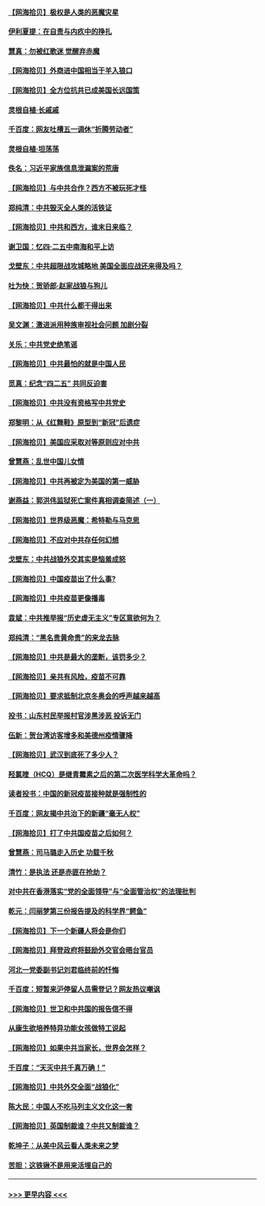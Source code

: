 #### [【网海拾贝】极权是人类的恶魔灾星](../pages/nsc993/n12910697.md?t=04291301) 
#### [伊利夏提：在自责与内疚中的挣扎](../pages/nsc993/n12910493.md?t=04291301) 
#### [慧真：勿被红歌迷 觉醒弃赤魔](../pages/nsc993/n12910485.md?t=04291301) 
#### [【网海拾贝】外商进中国相当于羊入狼口](../pages/nsc993/n12908274.md?t=04291301) 
#### [【网海拾贝】全方位抗共已成美国长远国策](../pages/nsc993/n12906878.md?t=04291301) 
#### [灵根自植‧长戚戚](../pages/nsc993/n12905585.md?t=04291301) 
#### [千百度：网友吐槽五一调休“折腾劳动者”](../pages/nsc993/n12905934.md?t=04291301) 
#### [灵根自植‧坦荡荡](../pages/nsc993/n12905562.md?t=04291301) 
#### [佚名：习近平家族信息泄漏案的荒唐](../pages/nsc993/n12904705.md?t=04291301) 
#### [【网海拾贝】与中共合作？西方不被玩死才怪](../pages/nsc993/n12903873.md?t=04291301) 
#### [郑纯清：中共毁灭全人类的活铁证](../pages/nsc993/n12903785.md?t=04291301) 
#### [【网海拾贝】中共和西方，谁末日来临？](../pages/nsc993/n12903482.md?t=04291301) 
#### [谢卫国：忆四‧二五中南海和平上访](../pages/nsc993/n12902192.md?t=04291301) 
#### [戈壁东：中共超限战攻城略地 美国全面应战还来得及吗？](../pages/nsc993/n12902297.md?t=04291301) 
#### [吐为快：贺骄郎‧赵家战狼与狗儿](../pages/nsc993/n12902280.md?t=04291301) 
#### [【网海拾贝】中共什么都干得出来](../pages/nsc993/n12897500.md?t=04291301) 
#### [吴文渊：激进派用种族审视社会问题 加剧分裂](../pages/nsc993/n12893881.md?t=04291301) 
#### [关乐：中共党史绝笔谣](../pages/nsc993/n12897270.md?t=04291301) 
#### [【网海拾贝】中共最怕的就是中国人民](../pages/nsc993/n12894705.md?t=04291301) 
#### [觅真：纪念“四二五” 共同反迫害](../pages/nsc993/n12894553.md?t=04291301) 
#### [【网海拾贝】中共没有资格写中共党史](../pages/nsc993/n12892231.md?t=04291301) 
#### [郑黎明：从《红舞鞋》原型到“新冠”后遗症](../pages/nsc993/n12890469.md?t=04291301) 
#### [【网海拾贝】美国应采取对等原则应对中共](../pages/nsc993/n12889176.md?t=04291301) 
#### [曾慧燕：乱世中国儿女情](../pages/nsc993/n12887931.md?t=04291301) 
#### [【网海拾贝】中共再被定为美国的第一威胁](../pages/nsc993/n12887580.md?t=04291301) 
#### [谢燕益：郭洪伟监狱死亡案件真相调查简述（一）](../pages/nsc993/n12885648.md?t=04291301) 
#### [【网海拾贝】世界级恶魔：希特勒与马克思](../pages/nsc993/n12884062.md?t=04291301) 
#### [【网海拾贝】不应对中共存任何幻想](../pages/nsc993/n12881460.md?t=04291301) 
#### [戈壁东：中共战狼外交其实是恼羞成怒](../pages/nsc993/n12880392.md?t=04291301) 
#### [【网海拾贝】中国疫苗出了什么事?](../pages/nsc993/n12879124.md?t=04291301) 
#### [【网海拾贝】中共疫苗更像播毒](../pages/nsc993/n12876631.md?t=04291301) 
#### [袁斌：中共推举报“历史虚无主义”专区意欲何为？](../pages/nsc993/n12876530.md?t=04291301) 
#### [郑纯清：“黑名贵黄命贵”的来龙去脉](../pages/nsc993/n12875589.md?t=04291301) 
#### [【网海拾贝】中共是最大的垄断，该罚多少？](../pages/nsc993/n12874006.md?t=04291301) 
#### [【网海拾贝】亲共有风险，疫苗不可靠](../pages/nsc993/n12872224.md?t=04291301) 
#### [【网海拾贝】要求抵制北京冬奥会的呼声越来越高](../pages/nsc993/n12868962.md?t=04291301) 
#### [投书：山东村民举报村官涉黑涉恶 投诉无门](../pages/nsc993/n12869726.md?t=04291301) 
#### [伍新：贺台湾访客增多和美德州疫情骤降](../pages/nsc993/n12865651.md?t=04291301) 
#### [【网海拾贝】武汉到底死了多少人？](../pages/nsc993/n12863707.md?t=04291301) 
#### [羟氯喹（HCQ）是继青霉素之后的第二次医学科学大革命吗？](../pages/nsc993/n12638564.md?t=04291301) 
#### [读者投书：中国的新冠疫苗接种就是强制性的](../pages/nsc993/n12859932.md?t=04291301) 
#### [千百度：网友揭中共治下的新疆“毫无人权”](../pages/nsc993/n12858385.md?t=04291301) 
#### [【网海拾贝】打了中共国疫苗之后如何？](../pages/nsc993/n12857866.md?t=04291301) 
#### [曾慧燕：司马璐走入历史 功载千秋](../pages/nsc993/n12856996.md?t=04291301) 
#### [清竹：是执法 还是赤匪在抢劫？](../pages/nsc993/n12856952.md?t=04291301) 
#### [对中共在香港落实“党的全面领导”与“全面管治权”的法理批判](../pages/nsc993/n12856929.md?t=04291301) 
#### [乾元：闫丽梦第三份报告提及的科学界“鳄鱼”](../pages/nsc993/n12855985.md?t=04291301) 
#### [【网海拾贝】下一个新疆人将会是你们](../pages/nsc993/n12855864.md?t=04291301) 
#### [【网海拾贝】拜登政府将鼓励外交官会晤台官员](../pages/nsc993/n12853615.md?t=04291301) 
#### [河北一党委副书记刘君临终前的忏悔](../pages/nsc993/n12849420.md?t=04291301) 
#### [千百度：短暂来沪停留人员需登记？网友热议嘲讽](../pages/nsc993/n12853497.md?t=04291301) 
#### [【网海拾贝】世卫和中共国的报告信不得](../pages/nsc993/n12850902.md?t=04291301) 
#### [从康生欲培养特异功能女孩做特工说起](../pages/nsc993/n12849289.md?t=04291301) 
#### [【网海拾贝】如果中共当家长，世界会怎样？](../pages/nsc993/n12848436.md?t=04291301) 
#### [千百度：“天灭中共千真万确！”](../pages/nsc993/n12845659.md?t=04291301) 
#### [【网海拾贝】中共外交全面“战狼化”](../pages/nsc993/n12845607.md?t=04291301) 
#### [陈大民：中国人不吃马列主义文化这一套](../pages/nsc993/n12842496.md?t=04291301) 
#### [【网海拾贝】英国制裁谁？中共又制裁谁？](../pages/nsc993/n12840909.md?t=04291301) 
#### [乾坤子：从美中风云看人类未来之梦](../pages/nsc993/n12840590.md?t=04291301) 
#### [苦胆：这铁锹不是用来活埋自己的](../pages/nsc993/n12839512.md?t=04291301) 

----
#### [ >>> 更早内容 <<< ](../indexes/nsc993-earlier.md)
